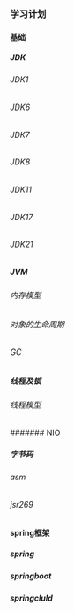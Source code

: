 ### 学习计划

#### 基础
##### JDK
###### JDK1
###### JDK6
###### JDK7
###### JDK8
###### JDK11
###### JDK17
###### JDK21
##### JVM
###### 内存模型
###### 对象的生命周期
###### GC
##### 线程及锁
###### 线程模型
####### NIO
##### 字节码
###### asm
###### jsr269

#### spring框架
##### spring
##### springboot
##### springcluld

#### 

